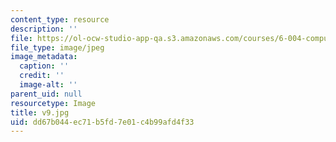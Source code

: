 ```yaml
---
content_type: resource
description: ''
file: https://ol-ocw-studio-app-qa.s3.amazonaws.com/courses/6-004-computation-structures-spring-2017/dd67b044ec71b5fd7e01c4b99afd4f33_v9.jpg
file_type: image/jpeg
image_metadata:
  caption: ''
  credit: ''
  image-alt: ''
parent_uid: null
resourcetype: Image
title: v9.jpg
uid: dd67b044-ec71-b5fd-7e01-c4b99afd4f33
---
```

